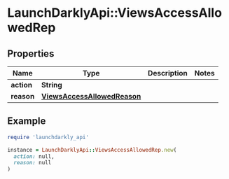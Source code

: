 # LaunchDarklyApi::ViewsAccessAllowedRep

## Properties

| Name | Type | Description | Notes |
| ---- | ---- | ----------- | ----- |
| **action** | **String** |  |  |
| **reason** | [**ViewsAccessAllowedReason**](ViewsAccessAllowedReason.md) |  |  |

## Example

```ruby
require 'launchdarkly_api'

instance = LaunchDarklyApi::ViewsAccessAllowedRep.new(
  action: null,
  reason: null
)
```

